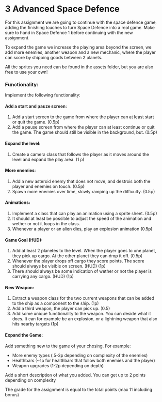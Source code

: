 # 3 Advanced Space Defence
For this assignment we are going to continue with the space defence game, adding the finishing touches to turn Space Defence into a real game. Make sure to hand in Space Defence 1 before continuing with the new assignment.

To expand the game we increase the playing area beyond the screen, we add more enemies, another weapon and a new mechanic, where the player can score by shipping goods between 2 planets.

All the sprites you need can be found in the assets folder, but you are also free to use your own!

### Functionality:
Implement the following functionality:

#### Add a start and pauze screen:
1. Add a start screen to the game from where the player can at least start or quit the game. (0.5p)
2. Add a pause screen from where the player can at least continue or quit the game. The game should still be visible in the background, but.  (0.5p)

#### Expand the level:
1. Create a camera class that follows the player as it moves around the level and expand the play area. (1 p)

#### More enemies:
1. Add a new asteroid enemy that does not move, and destrois both the player and enemies on touch. (0.5p)
2. Spawn more enemies over time, slowly ramping up the difficulty. (0.5p)

#### Animations:
1. Implement a class that can play an animation using a sprite sheet. (0.5p)
2. It should at least be possible to adjust the speed of the animation and wether or not it loops in the class.
3. Whenever a player or an alien dies, play an explosion animation (0.5p)

#### Game Goal (HUD):
1. Add at least 2 planetes to the level. When the player goes to one planet, they pick up cargo. At the other planet they can drop it off. (0.5p)
2. Whenever the player drops off cargo they score points. The score should always be visible on screen. (HUD) (1p)
3. There should always be some indication of wether or not the player is carrying any cargo. (HUD) (1p)

#### New Weapon:
1. Extract a weapon class for the two current weapons that can be added to the ship as a component to the ship. (1p)
2. Add a third weapon, the player can pick up. (0.5)
3. Add some unique functionality to the weapon. You can deside what it does. It can for example be an explosion, or a lightning weapon that also hits nearby targets (1p)

#### Expand the Game:
Add something new to the game of your chosing. For example: 
-  More enemy types (.5-2p depending on complexity of the enemies)
-  Healthbars (~1p for healthbars that follow both enemies and the player)
-  Weapon upgrades (1-2p depending on depth)

Add a short description of what you added. You can get up to 2 points depending on complexity 

The grade for the assignment is equal to the total points (max 11 including bonus)
